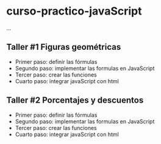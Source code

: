 # curso-practico-javaScript

...

## Taller #1 Figuras geométricas

- Primer paso: definir las fórmulas
- Segundo paso: implementar las formulas en JavaScript
- Tercer paso: crear las funciones
- Cuarto paso: integrar javaScript con html

## Taller #2 Porcentajes y descuentos

- Primer paso: definir las fórmulas
- Segundo paso: implementar las formulas en JavaScript
- Tercer paso: crear las funciones
- Cuarto paso: integrar javaScript con html